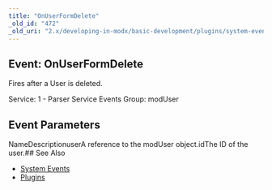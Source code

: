 ```yaml
---
title: "OnUserFormDelete"
_old_id: "472"
_old_uri: "2.x/developing-in-modx/basic-development/plugins/system-events/onuserformdelete"
---
```


## Event: OnUserFormDelete

Fires after a User is deleted.

Service: 1 - Parser Service Events 
Group: modUser

## Event Parameters

NameDescriptionuserA reference to the modUser object.idThe ID of the user.## See Also

- [System Events](developing-in-modx/basic-development/plugins/system-events "System Events")
- [Plugins](developing-in-modx/basic-development/plugins "Plugins")